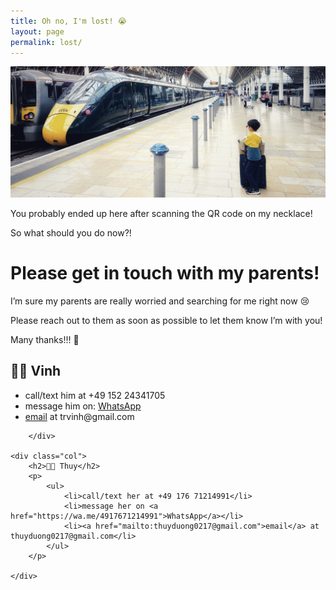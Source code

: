 ```yaml
---
title: Oh no, I'm lost! 😭
layout: page
permalink: lost/
---
```


<img src="/images/i-am-lost.jpg">

<p>You probably ended up here after scanning the QR code on my necklace!</p>
<p>So what should you do now?!</p>

# Please get in touch with my parents!

<p>I’m sure my parents are really worried and searching for me right now 😢</p>
<p>Please reach out to them as soon as possible to let them know I’m with you!</p>
<p>Many thanks!!! 🙏</p>

<link rel="stylesheet" href="/css/custom.css">

<div class="container">
    <div class="col">
        <h2>👨🏽 Vinh</h2>
        <p>
            <ul>
                <li>call/text him at +49 152 24341705</li>
                <li>message him on: <a href="https://wa.me/4915224341705">WhatsApp</a></li>
                <li><a href="mailto:trvinh@gmail.com">email</a> at trvinh@gmail.com</li>
            </ul>
        </p>

        </div>

    <div class="col">
        <h2>👩🏻 Thuy</h2>
        <p>
            <ul>
                <li>call/text her at +49 176 71214991</li>
                <li>message her on <a href="https://wa.me/4917671214991">WhatsApp</a></li>
                <li><a href="mailto:thuyduong0217@gmail.com">email</a> at thuyduong0217@gmail.com</li>
            </ul>
        </p>

    </div>
</div>

<script src="/js/lost.js"></script>
